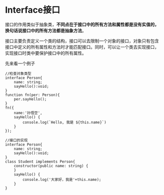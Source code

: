 # Interface接口

接口的作用类似于抽象类，**不同点在于接口中的所有方法和属性都是没有实值的，换句话说接口中的所有方法都是抽象方法**。

接口主要负责定义一个类的结构，接口可以去限制一个对象的接口，对象只有包含接口中定义的所有属性和方法时才能匹配接口。同时，可以让一个类去实现接口，实现接口时类中要保护接口中的所有属性。

先来看一个例子

```tsx
//检查对象类型
interface Person{
    name: string;    
    sayHello():void;
}
function fn(per: Person){
    per.sayHello();
}
fn({
	name:'孙悟空', 
	sayHello() {
		console.log(`Hello, 我是 ${this.name}`)
	}
});
```

```tsx
//接口的实现
interface Person{
    name: string;    
    sayHello():void;
}
class Student implements Person{
    constructor(public name: string) {
    }
    sayHello() {
        console.log('大家好，我是'+this.name);    
    }
}
```